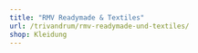 ```yaml
---
title: "RMV Readymade & Textiles"
url: /trivandrum/rmv-readymade-und-textiles/
shop: Kleidung
---
```

